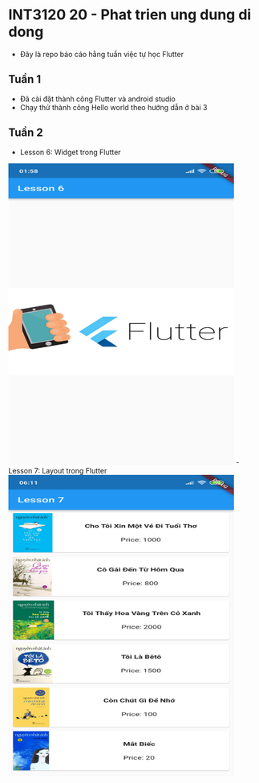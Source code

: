 # INT3120 20 - Phat trien ung dung di dong
- Đây là repo báo cáo hằng tuần việc tự học Flutter

## Tuần 1
- Đã cài đặt thành công Flutter và android studio
- Chạy thử thành công Hello world theo hướng dẫn ở bài 3
## Tuần 2
- Lesson 6: Widget trong Flutter
<img src="assets/lesson6.png" alt="lesson 6" title="lesson 6" width="450" height="600" />
- Lesson 7: Layout trong Flutter
  <img src="assets/lesson7.png" alt="lesson 7" title="lesson 7" width="450" height="600" />




